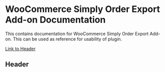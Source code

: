 # WooCommerce Simply Order Export Add-on Documentation
This contains documentation for WooCommerce Simply Order Export Add-on. This can be used as reference for usability of plugin.

[Link to Header](#header)










## Header
